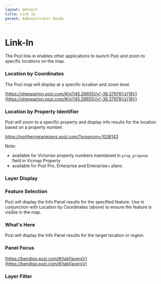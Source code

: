```yaml
---
layout: default
title: Link In
parent: Administrator Guide
---
```


# Link-In

The Pozi link-in enables other applications to launch Pozi and zoom to specific locations on the map.

### Location by Coordinates

The Pozi map will display at a specific location and zoom level

[https://shepparton.pozi.com/#/x[145.39655]/y[-36.37976]/z[18]/](https://shepparton.pozi.com/#/x[145.39655]/y[-36.37976]/z[18]/)

### Location by Property Identifier

Pozi will zoom to a specific property and display info results for the location based on a property number.

https://northerngrampians.pozi.com/?propnum=1038143

Note:

* available for Victorian property numbers maintained in `prop_propnum` field in Vicmap Property
* available for Pozi Pro, Enterprise and Enterprise+ plans

### Layer Display

### Feature Selection

Pozi will display the Info Panel results for the specified feature. Use in conjunction with Location by Coordinates (above) to ensure the feature is visible in the map.

### What's Here

Pozi will display the Info Panel results for the target location or region.

### Panel Focus

[https://bendigo.pozi.com/#/tab[layers]/](https://bendigo.pozi.com/#/tab[layers]/)

### Layer Filter

